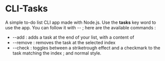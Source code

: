 # CLI-Tasks
A simple to-do list CLI app made with Node.js.
Use the **tasks** key word to use the app. You can follow it with --<commandName> ; here are the available commands :
 - --add <taskText> : adds a task at the end of your list, with a content of <text>
 - --remove <taskIndex> : removes the task at the selected index <taskIndex>
 - --check <taskIndex> : toggles between a striketrough effect and a checkmark to the task matching the <taskIndex> index ; and normal style.
